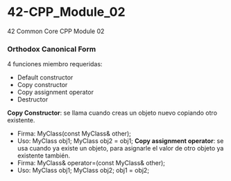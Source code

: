# 42-CPP_Module_02
42 Common Core CPP Module 02

### Orthodox Canonical Form
4 funciones miembro requeridas:
- Default constructor
- Copy constructor
- Copy assignment operator
- Destructor

**Copy Constructor**: se llama cuando creas un objeto nuevo copiando otro existente.  
- Firma: MyClass(const MyClass& other);
- Uso:
    MyClass obj1;
    MyClass obj2 = obj1;
**Copy assignment operator**: se usa cuando ya existe un objeto, para asignarle el valor de otro objeto ya existente también.
- Firma: MyClass& operator=(const MyClass& other);
- Uso:
    MyClass obj1;
    MyClass obj2;
    obj1 = obj2;
